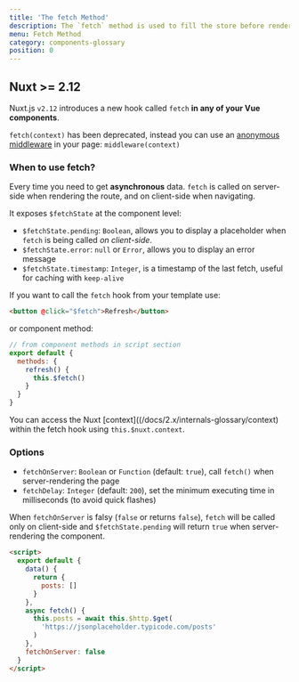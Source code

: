 ```yaml
---
title: 'The fetch Method'
description: The `fetch` method is used to fill the store before rendering the page, it's like the `asyncData` method except it doesn't set the component data.
menu: Fetch Method
category: components-glossary
position: 0
---
```


## Nuxt >= 2.12

Nuxt.js `v2.12` introduces a new hook called `fetch` **in any of your Vue components**.

<base-alert>

`fetch(context)` has been deprecated, instead you can use an [anonymous middleware](/docs/2.x/components-glossary/pages-middleware#anonymous-middleware) in your page: `middleware(context)`

</base-alert>

### When to use fetch?

Every time you need to get **asynchronous** data. `fetch` is called on server-side when rendering the route, and on client-side when navigating.

It exposes `$fetchState` at the component level:

- `$fetchState.pending`: `Boolean`, allows you to display a placeholder when `fetch` is being called _on client-side_.
- `$fetchState.error`: `null` or `Error`, allows you to display an error message
- `$fetchState.timestamp`: `Integer`, is a timestamp of the last fetch, useful for caching with `keep-alive`

If you want to call the `fetch` hook from your template use:

```html
<button @click="$fetch">Refresh</button>
```

or component method:

```javascript
// from component methods in script section
export default {
  methods: {
    refresh() {
      this.$fetch()
    }
  }
}
```

You can access the Nuxt [context]((/docs/2.x/internals-glossary/context) within the fetch hook using `this.$nuxt.context`.

### Options

- `fetchOnServer`: `Boolean` or `Function` (default: `true`), call `fetch()` when server-rendering the page
- `fetchDelay`: `Integer` (default: `200`), set the minimum executing time in milliseconds (to avoid quick flashes)

<div class="Alert Alert--green">
  
When `fetchOnServer` is falsy (`false` or returns `false`), `fetch` will be called only on client-side and `$fetchState.pending` will return `true` when server-rendering the component.

</div>

```html
<script>
  export default {
    data() {
      return {
        posts: []
      }
    },
    async fetch() {
      this.posts = await this.$http.$get(
        'https://jsonplaceholder.typicode.com/posts'
      )
    },
    fetchOnServer: false
  }
</script>
```
